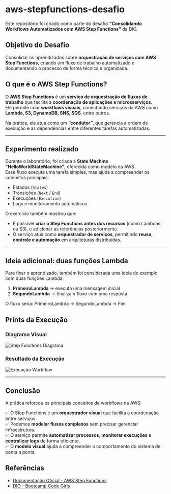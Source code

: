 # aws-stepfunctions-desafio

Este repositório foi criado como parte do desafio **"Consolidando Workflows Automatizados com AWS Step Functions"** da DIO.

## Objetivo do Desafio

Consolidar os aprendizados sobre **orquestração de serviços com AWS Step Functions**, criando um fluxo de trabalho automatizado e documentando o processo de forma técnica e organizada.

## O que é o AWS Step Functions?

O **AWS Step Functions** é um **serviço de orquestração de fluxos de trabalho** que facilita a **coordenação de aplicações e microsserviços**.  
Ele permite criar **workflows visuais**, conectando serviços da AWS como **Lambda, S3, DynamoDB, SNS, SQS**, entre outros.

Na prática, ele atua como um **“condutor”**, que gerencia a ordem de execução e as dependências entre diferentes tarefas automatizadas.

---

##  Experimento realizado

Durante o laboratório, foi criada a **State Machine "HelloWorldStateMachine"**, oferecida como modelo na AWS.  
Esse fluxo executa uma tarefa simples, mas ajuda a compreender os conceitos principais:

- Estados (`States`)
- Transições (`Next` / `End`)
- Execuções (`Execution`)
- Logs e monitoramento automáticos

O exercício também mostrou que:
- É possível **criar o Step Functions antes dos recursos** (como Lambdas ou S3), e adicionar as referências posteriormente.  
- O serviço atua como **orquestrador de serviços**, permitindo **reuso, controle e automação** em arquiteturas distribuídas.

---

##  Ideia adicional: duas funções Lambda

Para fixar o aprendizado, também foi considerada uma ideia de exemplo com duas funções Lambda:

1. **PrimeiroLambda** → executa uma mensagem inicial  
2. **SegundoLambda** → finaliza o fluxo com uma resposta

O fluxo seria: PrimeiroLambda → SegundoLambda → Fim

##  Prints da Execução

### Diagrama Visual
![Step Functions Diagrama](./images/stepfunctions-diagrama.png)

### Resultado da Execução
![Execução Workflow](./images/stepfunctions-execucao.jpg)

---

##  Conclusão

A prática reforçou os principais conceitos de workflows na AWS:

✅ O Step Functions é um **orquestrador visual** que facilita a coordenação entre serviços.  
✅ Podemos **modelar fluxos complexos** sem precisar gerenciar infraestrutura.  
✅ O serviço permite **automatizar processos**, **monitorar execuções** e **centralizar logs** de forma eficiente.  
✅ O **modelo visual** ajuda a compreender o comportamento do sistema de ponta a ponta.



##  Referências

- [Documentação Oficial - AWS Step Functions](https://docs.aws.amazon.com/step-functions/)
- [DIO - Bootcamp Code Girls](https://www.dio.me/)
